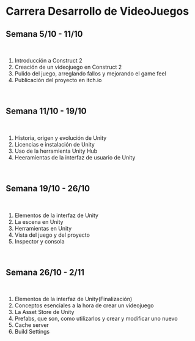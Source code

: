 # Carrera Desarrollo de VideoJuegos

<h2>Semana 5/10 - 11/10</h2><br>
<ol>
  <li>Introducción a Construct 2</li>
  <li>Creación de un videojuego en Construct 2</li>
  <li>Pulido del juego, arreglando fallos y mejorando el game feel</li>
  <li>Publicación del proyecto en itch.io</li>
</ol><br>

<h2>Semana 11/10 - 19/10</h2><br>
<ol>
  <li>Historia, origen y evolución de Unity</li>
  <li>Licencias e instalación de Unity</li>
  <li>Uso de la herramienta Unity Hub</li>
  <li>Heeramientas de la interfaz de usuario de Unity</li>
</ol><br>

<h2>Semana 19/10 - 26/10</h2><br>
<ol>
  <li>Elementos de la interfaz de Unity</li>
  <li>La escena en Unity</li>
  <li>Herramientas en Unity</li>
  <li>Vista del juego y del proyecto</li>
  <li>Inspector y consola</li>
</ol><br>

<h2>Semana 26/10 - 2/11</h2><br>
<ol>
  <li>Elementos de la interfaz de Unity(Finalización)</li>
  <li>Conceptos esenciales a la hora de crear un videojuego</li>
  <li>La Asset Store de Unity</li>
  <li>Prefabs, que son, como utilizarlos y crear y modificar uno nuevo</li>
  <li>Cache server</li>
  <li>Build Settings</li>
</ol><br>
